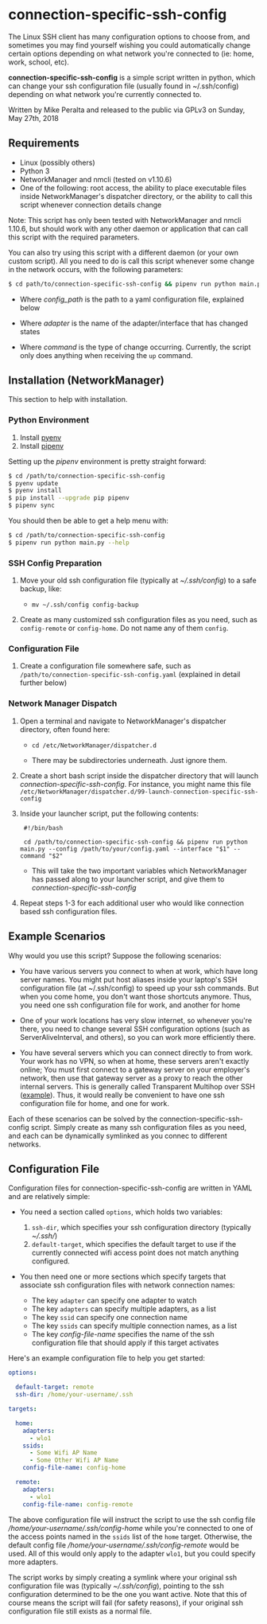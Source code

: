 # connection-specific-ssh-config

The Linux SSH client has many configuration options to choose from, and sometimes you may find yourself wishing you could automatically change certain options depending on what network you're connected to (ie: home, work, school, etc).

**connection-specific-ssh-config** is a simple script written in python, which can change your ssh configuration file (usually found in ~/.ssh/config) depending on what network you're currently connected to.

Written by Mike Peralta and released to the public via GPLv3 on Sunday, May 27th, 2018

## Requirements

  * Linux (possibly others)
  * Python 3
  * NetworkManager and nmcli (tested on v1.10.6)
  * One of the following: root access, the ability to place executable files inside NetworkManager's dispatcher directory, or the ability to call this script whenever connection details change

Note: This script has only been tested with NetworkManager and nmcli 1.10.6, but should work with any other daemon or application that can call this script with the required parameters.

You can also try using this script with a different daemon (or your own custom script). All you need to do is call this script whenever some change in the network occurs, with the following parameters:

```bash
$ cd path/to/connection-specific-ssh-config && pipenv run python main.py --config <config_path> --adapter <adapter> --command <command>
```

  * Where *config_path* is the path to a yaml configuration file, explained below

  * Where *adapter* is the name of the adapter/interface that has changed states

  * Where *command* is the type of change occurring. Currently, the script only does anything when receiving the `up` command.


## Installation (NetworkManager)

This section to help with installation.

### Python Environment

  1. Install [pyenv](https://github.com/pyenv/pyenv)
  2. Install [pipenv](https://pipenv.pypa.io/en/latest/)

Setting up the *pipenv* environment is pretty straight forward:

```bash
$ cd /path/to/connection-specific-ssh-config
$ pyenv update
$ pyenv install
$ pip install --upgrade pip pipenv
$ pipenv sync
```

You should then be able to get a help menu with:

```bash
$ cd /path/to/connection-specific-ssh-config
$ pipenv run python main.py --help
```

### SSH Config Preparation

1. Move your old ssh configuration file (typically at *~/.ssh/config*) to a safe backup, like:

    * ```mv ~/.ssh/config config-backup```

2. Create as many customized ssh configuration files as you need, such as `config-remote` or `config-home`. Do not name any of them `config`.

### Configuration File

1. Create a configuration file somewhere safe, such as ```/path/to/connection-specific-ssh-config.yaml``` (explained in detail further below)

### Network Manager Dispatch

1. Open a terminal and navigate to NetworkManager's dispatcher directory, often found here:

    * ```cd /etc/NetworkManager/dispatcher.d```

    * There may be subdirectories underneath. Just ignore them.

2. Create a short bash script inside the dispatcher directory that will launch *connection-specific-ssh-config*. For instance, you might name this file ```/etc/NetworkManager/dispatcher.d/99-launch-connection-specific-ssh-config```

3. Inside your launcher script, put the following contents:

        #!/bin/bash

        cd /path/to/connection-specific-ssh-config && pipenv run python main.py --config /path/to/your/config.yaml --interface "$1" --command "$2"

    * This will take the two important variables which NetworkManager has passed along to your launcher script, and give them to *connection-specific-ssh-config*

4. Repeat steps  1-3 for each additional user who would like connection based ssh configuration files.

## Example Scenarios

Why would you use this script? Suppose the following scenarios:

* You have various servers you connect to when at work, which have long server names. You might put host aliases inside your laptop's SSH configuration file (at ~/.ssh/config) to speed up your ssh commands. But when you come home, you don't want those shortcuts anymore. Thus, you need one ssh configuration file for work, and another for home

* One of your work locations has very slow internet, so whenever you're there, you need to change several SSH configuration options (such as ServerAliveInterval, and others), so you can work more efficiently there.

* You have several servers which you can connect directly to from work. Your work has no VPN, so when at home, these servers aren't exactly online; You must first connect to a gateway server on your employer's network, then use that gateway server as a proxy to reach the other internal servers. This is generally called Transparent Multihop over SSH ([example](http://sshmenu.sourceforge.net/articles/transparent-mulithop.html)). Thus, it would really be convenient to have one ssh configuration file for home, and one for work.

Each of these scenarios can be solved by the connection-specific-ssh-config script. Simply create as many ssh configuration files as you need, and each can be dynamically symlinked as you connec to different networks.

## Configuration File
Configuration files for connection-specific-ssh-config are written in YAML and are relatively simple:

* You need a section called `options`, which holds two variables:

    1. `ssh-dir`, which specifies your ssh configuration directory (typically *~/.ssh/*)
    2. `default-target`, which specifies the default target to use if the currently connected wifi access point does not match anything configured.

* You then need one or more sections which specify targets that associate ssh configuration files with network connection names:

    * The key `adapter` can specify one adapter to watch
    * The key `adapters` can specify multiple adapters, as a list
    * The key `ssid` can specify one connection name
    * The key `ssids` can specify multiple connection names, as a list
    * The key *config-file-name* specifies the name of the ssh configuration file that should apply if this target activates

Here's an example configuration file to help you get started:

```yaml
options:

  default-target: remote
  ssh-dir: /home/your-username/.ssh

targets:

  home:
    adapters:
      - wlo1
    ssids:
      - Some Wifi AP Name
      - Some Other Wifi AP Name
    config-file-name: config-home

  remote:
    adapters:
      - wlo1
    config-file-name: config-remote
```

The above configuration file will instruct the script to use the ssh config file */home/your-username/.ssh/config-home* while you're connected to one of the access points named in the `ssids` list of the `home` target. Otherwise, the default config file */home/your-username/.ssh/config-remote* would be used. All of this would only apply to the adapter `wlo1`, but you could specify more adapters.

The script works by simply creating a symlink where your original ssh configuration file was (typically *~/.ssh/config*), pointing to the ssh configuration determined to be the one you want active. Note that this of course means the script will fail (for safety reasons), if your original ssh configuration file still exists as a normal file.


